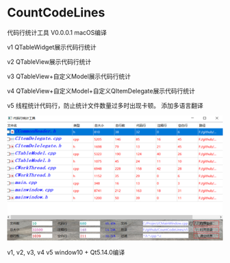 # CountCodeLines
代码行统计工具
V0.0.0.1   macOS编译

v1   QTableWidget展示代码行统计

v2	 QTableView展示代码行统计

v3   QTableView+自定义Model展示代码行统计

v4   QTableView+自定义Model+自定义QItemDelegate展示代码行统计


v5   线程统计代码行，防止统计文件数量过多时出现卡顿。
	 添加多语言翻译

![image](https://github.com/ScottYijun/CountCodeLines/blob/master/v5/runResult.png)

v1, v2, v3, v4 v5 window10 + Qt5.14.0编译